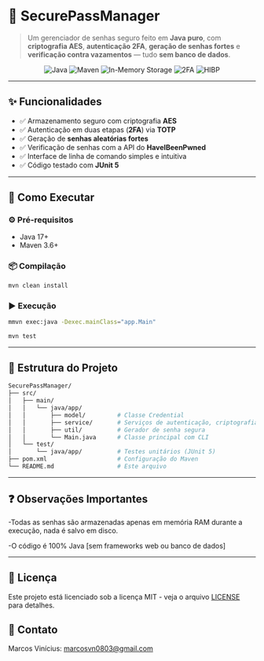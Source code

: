 # 🔐 SecurePassManager

> Um gerenciador de senhas seguro feito em **Java puro**, com **criptografia AES**, **autenticação 2FA**, **geração de senhas fortes** e **verificação contra vazamentos** — tudo **sem banco de dados**.

<p align="center">
  <img src="https://img.shields.io/badge/Java-17-orange.svg" alt="Java">
  <img src="https://img.shields.io/badge/Maven-3.6+-blue.svg" alt="Maven">
  <img src="https://img.shields.io/badge/Storage-InMemory-red.svg" alt="In-Memory Storage">
  <img src="https://img.shields.io/badge/2FA-TOTP-blueviolet.svg" alt="2FA">
  <img src="https://img.shields.io/badge/API-HaveIBeenPwned-yellow.svg" alt="HIBP">
</p>

---

## ✨ Funcionalidades

- ✅ Armazenamento seguro com criptografia **AES**
- ✅ Autenticação em duas etapas (**2FA**) via **TOTP**
- ✅ Geração de **senhas aleatórias fortes**
- ✅ Verificação de senhas com a API do **HaveIBeenPwned**
- ✅ Interface de linha de comando simples e intuitiva
- ✅ Código testado com **JUnit 5**

---

## 🚀 Como Executar

### ⚙️ Pré-requisitos

- Java 17+
- Maven 3.6+

### 📦 Compilação

```bash
mvn clean install
````
### ▶️ Execução

```bash
mmvn exec:java -Dexec.mainClass="app.Main"
````
```bash
mvn test
````
---

## 📁 Estrutura do Projeto

```bash
SecurePassManager/
├── src/
│   ├── main/
│   │   └── java/app/
│   │       ├── model/         # Classe Credential
│   │       ├── service/       # Serviços de autenticação, criptografia, etc
│   │       ├── util/          # Gerador de senha segura
│   │       └── Main.java      # Classe principal com CLI
│   └── test/
│       └── java/app/          # Testes unitários (JUnit 5)
├── pom.xml                    # Configuração do Maven
└── README.md                  # Este arquivo
````
---

## ❓ Observações Importantes

-Todas as senhas são armazenadas apenas em memória RAM durante a execução, nada é salvo em disco.

-O código é 100% Java [sem frameworks web ou banco de dados]

---

## 📝 Licença

Este projeto está licenciado sob a licença MIT - veja o arquivo [LICENSE](LICENSE) para detalhes.

## 📧 Contato

Marcos Vinícius: marcosvn0803@gmail.com
